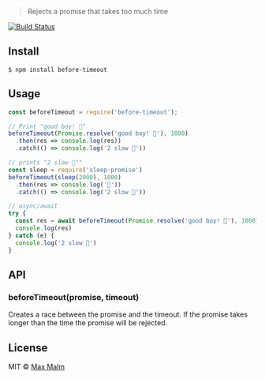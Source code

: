 > Rejects a promise that takes too much time

[![Build Status](https://travis-ci.org/benjick/before-timeout.svg?branch=master)](https://travis-ci.org/benjick/before-timeout)


## Install

```
$ npm install before-timeout
```


## Usage

```js
const beforeTimeout = require('before-timeout');

// Print "good boy! 🐶"
beforeTimeout(Promise.resolve('good boy! 🐶'), 1000)
  .then(res => console.log(res))
  .catch(() => console.log('2 slow 🐾'))

// prints "2 slow 🐾""
const sleep = require('sleep-promise')
beforeTimeout(sleep(2000), 1000)
  .then(res => console.log('🐶'))
  .catch(() => console.log('2 slow 🐾'))

// async/await
try {
  const res = await beforeTimeout(Promise.resolve('good boy! 🐶'), 1000)
  console.log(res)
} catch (e) {
  console.log('2 slow 🐾')
}

```

## API

### beforeTimeout(promise, timeout)

Creates a race between the promise and the timeout. If the promise takes longer than the time the promise will be rejected.

## License

MIT © [Max Malm](https://maxmalm.se)
